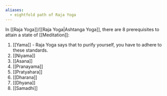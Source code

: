 ```yaml
---
aliases:
  - eightfold path of Raja Yoga
---
```

In [[Raja Yoga]]/[[Raja Yoga|Ashtanga Yoga]], there are 8 prerequisites to attain a state of [[Meditation]]:

1) [[Yama]] - Raja Yoga says that to purify yourself, you have to adhere to these standards.
2) [[Niyama]]
3) [[Asana]]
4) [[Pranayama]]
5) [[Pratyahara]]
6) [[Dharana]]
7) [[Dhyana]]
8) [[Samadhi]]